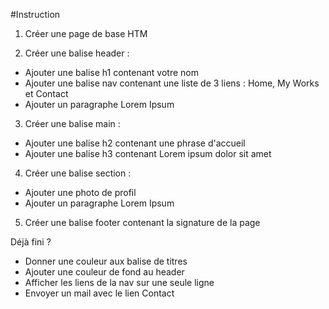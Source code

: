 #Instruction
1) Créer une page de base HTM

2) Créer une balise header :
- Ajouter une balise h1 contenant votre nom
- Ajouter une balise nav contenant une liste de 3 liens : Home, My Works et Contact
- Ajouter un paragraphe Lorem Ipsum


3) Créer une balise main :
- Ajouter une balise h2 contenant une phrase d'accueil
- Ajouter une balise h3 contenant Lorem ipsum dolor sit amet

4) Créer une balise section :
- Ajouter une photo de profil
- Ajouter un paragraphe Lorem Ipsum

5) Créer une balise footer contenant la signature de la page


Déjà fini ?
- Donner une couleur aux balise de titres
- Ajouter une couleur de fond au header
- Afficher les liens de la nav sur une seule ligne
- Envoyer un mail avec le lien Contact
